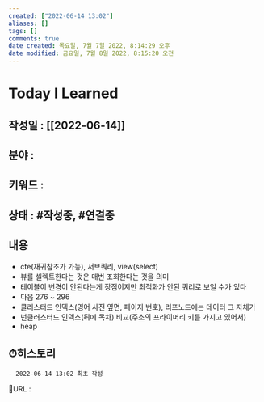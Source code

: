 ```yaml
---
created: ["2022-06-14 13:02"]
aliases: []
tags: []
comments: true
date created: 목요일, 7월 7일 2022, 8:14:29 오후
date modified: 금요일, 7월 8일 2022, 8:15:20 오전
---
```


# Today I Learned
## 작성일 : [[2022-06-14]]
## 분야 :
## 키워드 :
## 상태 : #작성중, #연결중

## 내용
- cte(재귀참조가 가능), 서브쿼리, view(select)
- 뷰를 셀렉트한다는 것은 매번 조회한다는 것을 의미
- 테이블이 변경이 안된다는게 장점이지만 최적화가 안된 쿼리로 보일 수가 있다
- 다음 276 ~ 296
- 클러스터드 인덱스(영어 사전 옆면, 페이지 번호), 리프노드에는 데이터 그 자체가
- 넌클러스터드 인덱스(뒤에 목차) 비교(주소의 프라이머리 키를 가지고 있어서)
- heap

## ⏱히스토리
	- 2022-06-14 13:02 최초 작성


📙URL :